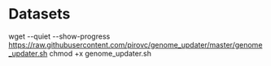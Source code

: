 # Datasets
wget --quiet --show-progress https://raw.githubusercontent.com/pirovc/genome_updater/master/genome_updater.sh
chmod +x genome_updater.sh
